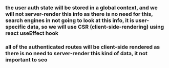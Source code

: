 ### the user auth state will be stored in a global context, and we will not server-render this info as there is no need for this, search engines in not going to look at this info, it is user-specific data, so we will use CSR (client-side-rendering) using react useEffect hook

### all of the authenticated routes will be client-side rendered as there is no need to server-render this kind of data, it not important to seo
